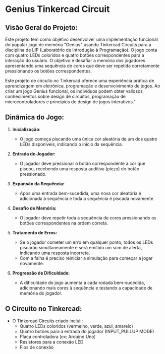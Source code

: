 # Genius Tinkercad Circuit 

## Visão Geral do Projeto:

Este projeto tem como objetivo desenvolver uma implementação funcional do popular jogo de memória "Genius" usando Tinkercad Circuits para a disciplina de LIP (Laboratório de Introdução à Programação). O jogo conta com quatro LEDs coloridos e quatro botões correspondentes para a interação do usuário. O objetivo é desafiar a memória dos jogadores apresentando uma sequência de cores que deve ser repetida corretamente pressionando os botões correspondentes.

Este projeto de circuito no Tinkercad oferece uma experiência prática de aprendizagem em eletrônica, programação e desenvolvimento de jogos. Ao criar um jogo Genius funcional, os indivíduos podem obter valiosos conhecimentos sobre design de circuitos, programação de microcontroladores e princípios de design de jogos interativos."

## Dinâmica do Jogo:

1. **Inicialização:**
   - O jogo começa piscando uma única cor aleatória de um dos quatro LEDs disponíveis, indicando o início da sequência.

2. **Entrada do Jogador:**
   - O jogador deve pressionar o botão correspondente à cor que piscou, recebendo uma resposta auditiva (piezo) do botão pressionado.

3. **Expansão da Sequência:**
   - Após uma entrada bem-sucedida, uma nova cor aleatória é adicionada à sequência e toda a sequência é piscada novamente.

4. **Desafio de Memória:**
   - O jogador deve repetir toda a sequência de cores pressionando os botões correspondentes na ordem correta.

5. **Tratamento de Erros:**
   - Se o jogador cometer um erro em qualquer ponto, todos os LEDs piscarão simultaneamente e será emitido um som de alerta, indicando uma resposta incorreta.
   - Com a falha é preciso reiniciar a simulação para começar a jogar novamente.

6. **Progressão de Dificuldade:**
   - A dificuldade do jogo aumenta a cada rodada bem-sucedida, adicionando mais cores à sequência e testando a capacidade de memória do jogador.

## O Circuito no Tinkercad:

- O Tinkercad Circuits criado inclui::
  - Quatro LEDs coloridos (vermelho, verde, azul, amarelo)
  - Quatro botões para a entrada do jogador (INPUT_PULLUP MODE)
  - Placa controladora (ex: Arduino Uno)
  - Resistores para a conexão LED
  - Fios de conexão
